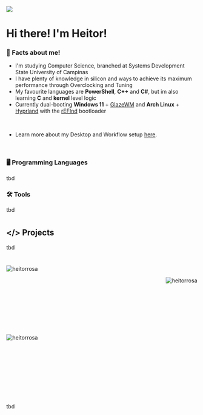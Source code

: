 ![](https://komarev.com/ghpvc/?username=heitorrosa&style=flat&color=grey)

# Hi there! I'm Heitor!

### 🤔 Facts about me!

- I'm studying Computer Science, branched at Systems Development State University of Campinas
- I have plenty of knowledge in silicon and ways to achieve its maximum performance through Overclocking and Tuning
- My favourite languages are **PowerShell**, **C++** and **C#**, but im also learning **C** and **kernel** level logic
- Currently dual-booting **Windows 11** + [GlazeWM](https://github.com/glzr-io/glazewm) and **Arch Linux** + [Hyprland](https://github.com/hyprwm) with the [rEFInd](https://github.com/2KAbhishek/refind2k) bootloader

<br>

- Learn more about my Desktop and Workflow setup [here](https://github.com/heitorrosa/.files).

<br>

### 🖥️ Programming Languages
tbd

### 🛠️ Tools
tbd

#

## </> Projects
tbd

#

<p>&nbsp;<img align="left" src="https://github-readme-stats.vercel.app/api?username=heitorrosa&show_icons=true&theme=dark#gh-dark-mode-only&locale=en" alt="heitorrosa" /></p>
<p><img align="right" src="https://github-readme-stats.vercel.app/api/top-langs?username=heitorrosa&show_icons=true&locale=en&layout=pie&theme=dark#gh-dark-mode-only" alt="heitorrosa" /></p>

<br><br><br><br><br><br><br><br>

<p><img align="center" src="https://github-readme-streak-stats.herokuapp.com/?user=heitorrosa&theme=dark#gh-dark-mode-only" alt="heitorrosa" /></p>

<br><br><br><br><br><br><br><br>

tbd
